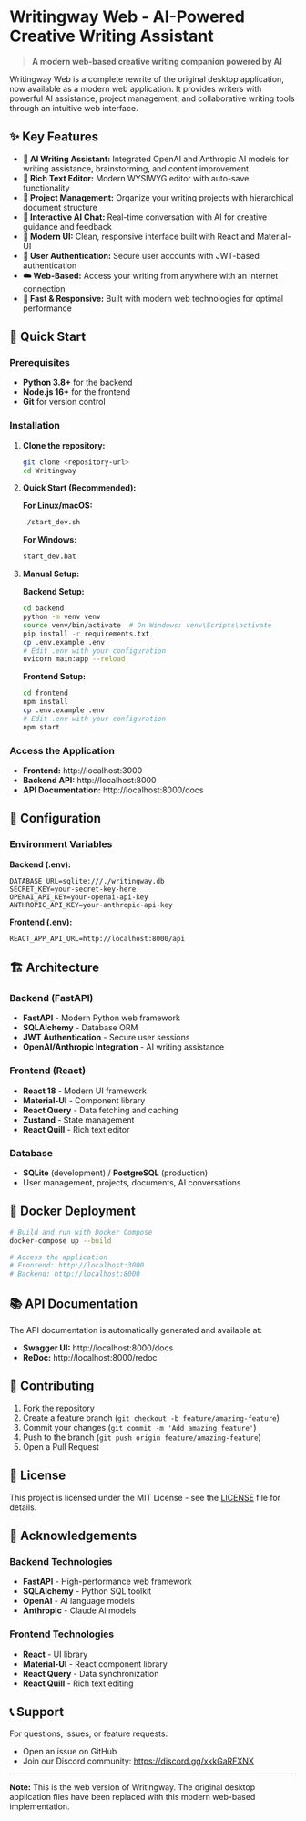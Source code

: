 # Writingway Web - AI-Powered Creative Writing Assistant

> **A modern web-based creative writing companion powered by AI**

Writingway Web is a complete rewrite of the original desktop application, now available as a modern web application. It provides writers with powerful AI assistance, project management, and collaborative writing tools through an intuitive web interface.

## ✨ Key Features

- **🤖 AI Writing Assistant:** Integrated OpenAI and Anthropic AI models for writing assistance, brainstorming, and content improvement
- **📝 Rich Text Editor:** Modern WYSIWYG editor with auto-save functionality
- **📁 Project Management:** Organize your writing projects with hierarchical document structure
- **💬 Interactive AI Chat:** Real-time conversation with AI for creative guidance and feedback
- **🎨 Modern UI:** Clean, responsive interface built with React and Material-UI
- **🔐 User Authentication:** Secure user accounts with JWT-based authentication
- **☁️ Web-Based:** Access your writing from anywhere with an internet connection
- **🚀 Fast & Responsive:** Built with modern web technologies for optimal performance

## 🚀 Quick Start

### Prerequisites

- **Python 3.8+** for the backend
- **Node.js 16+** for the frontend
- **Git** for version control

### Installation

1. **Clone the repository:**
   ```bash
   git clone <repository-url>
   cd Writingway
   ```

2. **Quick Start (Recommended):**

   **For Linux/macOS:**
   ```bash
   ./start_dev.sh
   ```

   **For Windows:**
   ```cmd
   start_dev.bat
   ```

3. **Manual Setup:**

   **Backend Setup:**
   ```bash
   cd backend
   python -m venv venv
   source venv/bin/activate  # On Windows: venv\Scripts\activate
   pip install -r requirements.txt
   cp .env.example .env
   # Edit .env with your configuration
   uvicorn main:app --reload
   ```

   **Frontend Setup:**
   ```bash
   cd frontend
   npm install
   cp .env.example .env
   # Edit .env with your configuration
   npm start
   ```

### Access the Application

- **Frontend:** http://localhost:3000
- **Backend API:** http://localhost:8000
- **API Documentation:** http://localhost:8000/docs

## 🔧 Configuration

### Environment Variables

**Backend (.env):**
```env
DATABASE_URL=sqlite:///./writingway.db
SECRET_KEY=your-secret-key-here
OPENAI_API_KEY=your-openai-api-key
ANTHROPIC_API_KEY=your-anthropic-api-key
```

**Frontend (.env):**
```env
REACT_APP_API_URL=http://localhost:8000/api
```

## 🏗️ Architecture

### Backend (FastAPI)
- **FastAPI** - Modern Python web framework
- **SQLAlchemy** - Database ORM
- **JWT Authentication** - Secure user sessions
- **OpenAI/Anthropic Integration** - AI writing assistance

### Frontend (React)
- **React 18** - Modern UI framework
- **Material-UI** - Component library
- **React Query** - Data fetching and caching
- **Zustand** - State management
- **React Quill** - Rich text editor

### Database
- **SQLite** (development) / **PostgreSQL** (production)
- User management, projects, documents, AI conversations

## 🐳 Docker Deployment

```bash
# Build and run with Docker Compose
docker-compose up --build

# Access the application
# Frontend: http://localhost:3000
# Backend: http://localhost:8000
```

## 📚 API Documentation

The API documentation is automatically generated and available at:
- **Swagger UI:** http://localhost:8000/docs
- **ReDoc:** http://localhost:8000/redoc

## 🤝 Contributing

1. Fork the repository
2. Create a feature branch (`git checkout -b feature/amazing-feature`)
3. Commit your changes (`git commit -m 'Add amazing feature'`)
4. Push to the branch (`git push origin feature/amazing-feature`)
5. Open a Pull Request

## 📄 License

This project is licensed under the MIT License - see the [LICENSE](LICENSE) file for details.

## 🙏 Acknowledgements

### Backend Technologies
- **FastAPI** - High-performance web framework
- **SQLAlchemy** - Python SQL toolkit
- **OpenAI** - AI language models
- **Anthropic** - Claude AI models

### Frontend Technologies
- **React** - UI library
- **Material-UI** - React component library
- **React Query** - Data synchronization
- **React Quill** - Rich text editing

## 📞 Support

For questions, issues, or feature requests:
- Open an issue on GitHub
- Join our Discord community: <https://discord.gg/xkkGaRFXNX>

---

**Note:** This is the web version of Writingway. The original desktop application files have been replaced with this modern web-based implementation.
